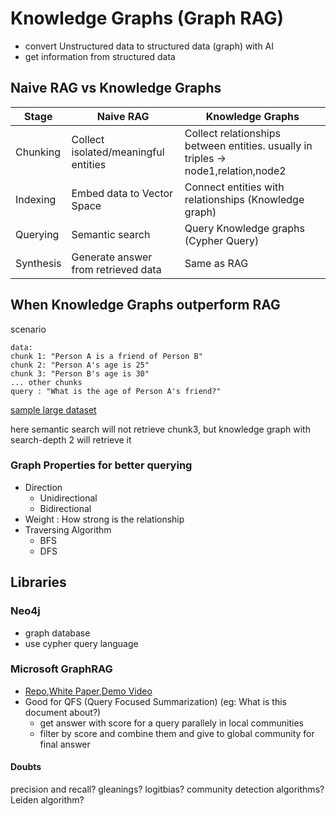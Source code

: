 # Knowledge Graphs (Graph RAG)
- convert Unstructured data to structured data (graph) with AI
- get information from structured data

## Naive RAG vs Knowledge Graphs
|Stage| Naive RAG | Knowledge Graphs |
| --- | --- | -- |
| Chunking | Collect isolated/meaningful entities | Collect relationships between entities. usually in triples -> node1,relation,node2 |
| Indexing | Embed data to Vector Space | Connect entities with relationships (Knowledge graph) |
| Querying | Semantic search | Query Knowledge graphs (Cypher Query) |
| Synthesis | Generate answer from retrieved data | Same as RAG |

## When Knowledge Graphs outperform RAG
scenario
```
data:
chunk 1: "Person A is a friend of Person B"
chunk 2: "Person A's age is 25"
chunk 3: "Person B's age is 30"
... other chunks
query : "What is the age of Person A's friend?"
```
[sample large dataset](https://github.com/yixuantt/MultiHop-RAG)

here semantic search will not retrieve chunk3, but knowledge graph with search-depth 2 will retrieve it

### Graph Properties for better querying
- Direction
    - Unidirectional
    - Bidirectional
- Weight : How strong is the relationship
- Traversing Algorithm
    - BFS
    - DFS

## Libraries
### Neo4j
- graph database
- use cypher query language

### Microsoft GraphRAG
- [Repo](https://github.com/microsoft/graphrag?tab=readme-ov-file),[White Paper](https://arxiv.org/pdf/2404.16130),[Demo Video](https://youtu.be/jCjyaQL-7mA?si=PTPT9XdJdX-2wbdi)
- Good for QFS (Query Focused Summarization) (eg: What is this document about?)
  - get answer with score for a query parallely in local communities
  - filter by score and combine them and give to global community for final answer

#### Doubts
precision and recall?
gleanings?
logitbias?
community detection algorithms? Leiden algorithm?


